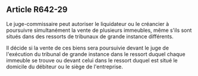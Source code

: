 Article R642-29
----
Le juge-commissaire peut autoriser le liquidateur ou le créancier à poursuivre
simultanément la vente de plusieurs immeubles, même s'ils sont situés dans des
ressorts de tribunaux de grande instance différents.

Il décide si la vente de ces biens sera poursuivie devant le juge de l'exécution
du tribunal de grande instance dans le ressort duquel chaque immeuble se trouve
ou devant celui dans le ressort duquel est situé le domicile du débiteur ou le
siège de l'entreprise.
